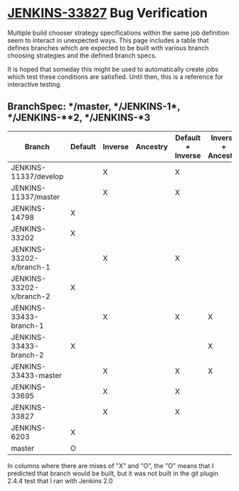 # [JENKINS-33827](https://issues.jenkins-ci.org/browse/JENKINS-33827) Bug Verification

Multiple build chooser strategy specifications within the same job definition seem to interact
in unexpected ways.  This page includes a table that defines branches which are expected to 
be built with various branch choosing strategies and the defined branch specs.

It is hoped that someday this might be used to automatically create jobs which test these
conditions are satisfied.  Until then, this is a reference for interactive testing.

## BranchSpec: \*/master, \*/JENKINS-1\*, \*/JENKINS-\*\*2, \*/JENKINS-\*3

| Branch                   | Default | Inverse | Ancestry | Default + Inverse | Inverse + Ancestry | Inverse + Inverse |
|--------------------------|---------|---------|----------|-------------------|--------------------|-------------------|
|    JENKINS-11337/develop |         |    X    |          |         X         |                    |                   |
|     JENKINS-11337/master |         |    X    |          |         X         |                    |                   |
|            JENKINS-14798 |    X    |         |          |                   |                    |         X         |
|            JENKINS-33202 |    X    |         |          |                   |                    |         X         |
| JENKINS-33202-x/branch-1 |         |    X    |          |         X         |                    |                   |
| JENKINS-33202-x/branch-2 |    X    |         |          |                   |                    |         X         |
|   JENKINS-33433-branch-1 |         |    X    |          |         X         |          X         |                   |
|   JENKINS-33433-branch-2 |    X    |         |          |                   |          X         |         X         |
|     JENKINS-33433-master |         |    X    |          |         X         |          X         |                   |
|            JENKINS-33695 |         |    X    |          |         X         |                    |                   |
|            JENKINS-33827 |         |    X    |          |         X         |                    |                   |
|             JENKINS-6203 |    X    |         |          |                   |                    |         X         |
|                   master |    O    |         |          |                   |                    |         X         |

In columns where there are mixes of "X" and "O", the "O" means that I predicted that branch
would be built, but it was not built in the git plugin 2.4.4 test that I ran with Jenkins 2.0
